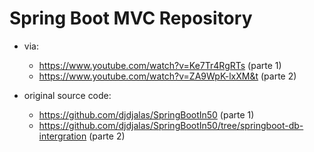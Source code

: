 # Spring Boot MVC Repository

- via:
    * https://www.youtube.com/watch?v=Ke7Tr4RgRTs (parte 1)
    * https://www.youtube.com/watch?v=ZA9WpK-lxXM&t (parte 2)

- original source code:
    * https://github.com/djdjalas/SpringBootIn50 (parte 1)
    * https://github.com/djdjalas/SpringBootIn50/tree/springboot-db-intergration (parte 2)
